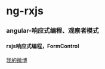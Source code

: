 # ng-rxjs

### angular-响应式编程、观察者模式

#### rxjs响应式编程，FormControl

[我的微博](http://weibo.com/u/3826537889?refer_flag=1001030201_&is_all=1)